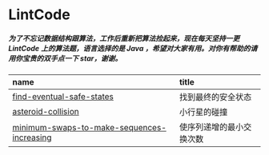 # LintCode

##### 为了不忘记数据结构跟算法，工作后重新把算法捡起来，现在每天坚持一更 LintCode 上的算法题，语言选择的是 Java ，希望对大家有用。对你有帮助的请用你宝贵的双手点一下 star，谢谢。


| name                                                | title                                      |
| :-------------------------------------------------- | :----------------------------------------- |
| [find-eventual-safe-states](code/找到最终的安全状态.md)        | 找到最终的安全状态                      |
| [asteroid-collision](code/小行星的碰撞.md)                  | 小行星的碰撞                                     |
| [minimum-swaps-to-make-sequences-increasing](code/使序列递增的最小交换次数.md)                | 使序列递增的最小交换次数                                     |


